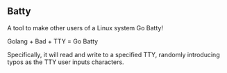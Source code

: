 ## Batty

A tool to make other users of a Linux system Go Batty!

Golang + Bad + TTY = Go Batty


Specifically, it will read and write to a specified TTY, randomly introducing typos as the TTY user inputs characters.